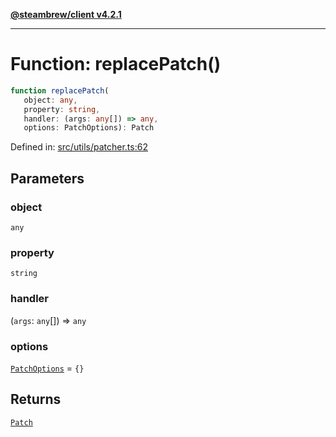 [**@steambrew/client v4.2.1**](../README.md)

***

# Function: replacePatch()

```ts
function replacePatch(
   object: any, 
   property: string, 
   handler: (args: any[]) => any, 
   options: PatchOptions): Patch
```

Defined in: [src/utils/patcher.ts:62](https://github.com/SteamClientHomebrew/SDK/blob/main/typescript-packages/client/src/utils/patcher.ts#L62)

## Parameters

### object

`any`

### property

`string`

### handler

(`args`: `any`[]) => `any`

### options

[`PatchOptions`](../interfaces/PatchOptions.md) = `{}`

## Returns

[`Patch`](../interfaces/Patch.md)
